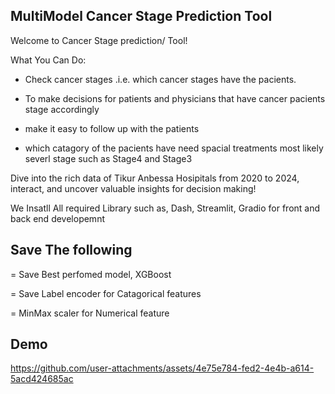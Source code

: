 ## MultiModel Cancer Stage Prediction Tool

Welcome to Cancer Stage prediction/ Tool!

What You Can Do:

* Check cancer stages .i.e. which cancer stages have the pacients.

* To make decisions for patients and physicians that have cancer pacients stage accordingly

* make it easy to follow up with the patients

* which catagory of the pacients have need spacial treatments most likely severl stage such as Stage4 and Stage3

Dive into the rich data of Tikur Anbessa Hosipitals from 2020 to 2024, interact, and uncover valuable insights for decision making!

We Insatll All required Library such as, Dash, Streamlit, Gradio for front and back end developemnt 
## Save The following

= Save Best perfomed model, XGBoost

= Save Label encoder for Catagorical features 

= MinMax scaler for Numerical feature 
## Demo


https://github.com/user-attachments/assets/4e75e784-fed2-4e4b-a614-5acd424685ac


